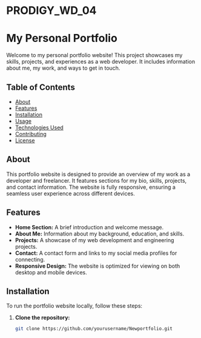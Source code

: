# PRODIGY_WD_04
# My Personal Portfolio

Welcome to my personal portfolio website! This project showcases my skills, projects, and experiences as a web developer. It includes information about me, my work, and ways to get in touch.

## Table of Contents
- [About](#about)
- [Features](#features)
- [Installation](#installation)
- [Usage](#usage)
- [Technologies Used](#technologies-used)
- [Contributing](#contributing)
- [License](#license)

## About

This portfolio website is designed to provide an overview of my work as a developer and freelancer. It features sections for my bio, skills, projects, and contact information. The website is fully responsive, ensuring a seamless user experience across different devices.

## Features

- **Home Section:** A brief introduction and welcome message.
- **About Me:** Information about my background, education, and skills.
- **Projects:** A showcase of my web development and engineering projects.
- **Contact:** A contact form and links to my social media profiles for connecting.
- **Responsive Design:** The website is optimized for viewing on both desktop and mobile devices.

## Installation

To run the portfolio website locally, follow these steps:

1. **Clone the repository:**
   ```bash
   git clone https://github.com/yourusername/Newportfolio.git
